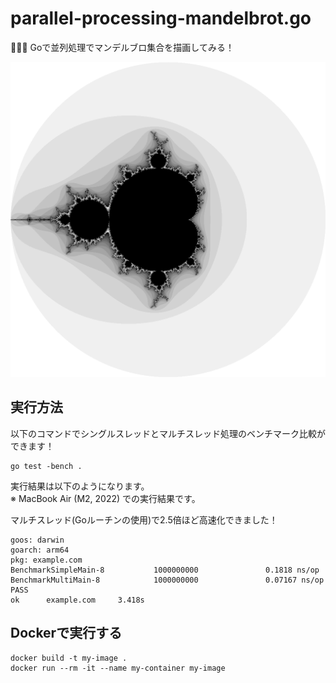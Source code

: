 # parallel-processing-mandelbrot.go

🤠🤠🤠 Goで並列処理でマンデルブロ集合を描画してみる！  

![成果物](./docs/images/fruit.png)  

## 実行方法

以下のコマンドでシングルスレッドとマルチスレッド処理のベンチマーク比較ができます！  

```shell
go test -bench .
```

実行結果は以下のようになります。  
※ MacBook Air (M2, 2022) での実行結果です。  

マルチスレッド(Goルーチンの使用)で2.5倍ほど高速化できました！  

```shell
goos: darwin
goarch: arm64
pkg: example.com
BenchmarkSimpleMain-8           1000000000               0.1818 ns/op
BenchmarkMultiMain-8            1000000000               0.07167 ns/op
PASS
ok      example.com     3.418s
```

## Dockerで実行する

```shell
docker build -t my-image .
docker run --rm -it --name my-container my-image
```
